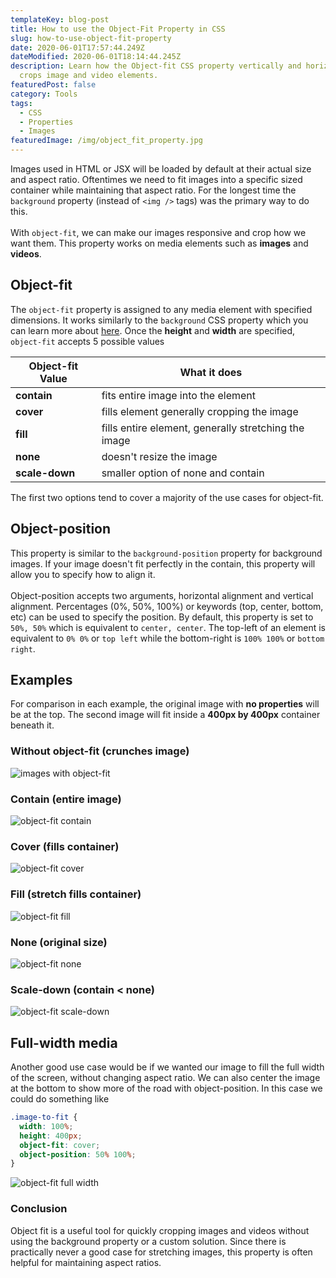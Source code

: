 ```yaml
---
templateKey: blog-post
title: How to use the Object-Fit Property in CSS
slug: how-to-use-object-fit-property
date: 2020-06-01T17:57:44.249Z
dateModified: 2020-06-01T18:14:44.245Z
description: Learn how the Object-fit CSS property vertically and horizontally
  crops image and video elements.
featuredPost: false
category: Tools
tags:
  - CSS
  - Properties
  - Images
featuredImage: /img/object_fit_property.jpg
---
```

Images used in HTML or JSX will be loaded by default at their actual size and aspect
ratio. Oftentimes we need to fit images into a specific sized container while maintaining
that aspect ratio. For the longest time the `background` property (instead of `<img />`
tags) was the primary way to do this.  
&nbsp;  
With `object-fit`, we can make our images responsive and crop how we want them. This
property works on media elements such as **images** and **videos**.

## Object-fit

The `object-fit` property is assigned to any media element with specified dimensions. It
works similarly to the `background` CSS property which you can learn more about
[here](https://www.code-boost.com/background-images/). Once the **height** and **width**
are specified, `object-fit` accepts 5 possible values

| Object-fit Value | What it does                                         |
| ---------------- | ---------------------------------------------------- |
| **contain**      | fits entire image into the element                   |
| **cover**        | fills element generally cropping the image           |
| **fill**         | fills entire element, generally stretching the image |
| **none**         | doesn't resize the image                             |
| **scale-down**   | smaller option of none and contain                   |

The first two options tend to cover a majority of the use cases for object-fit.

## Object-position

This property is similar to the `background-position` property for background images. If
your image doesn't fit perfectly in the contain, this property will allow you to specify
how to align it.  
&nbsp;  
Object-position accepts two arguments, horizontal alignment and vertical alignment.
Percentages (0%, 50%, 100%) or keywords (top, center, bottom, etc) can be used to specify
the position. By default, this property is set to `50%, 50%` which is equivalent to
`center, center`. The top-left of an element is equivalent to `0% 0%` or `top left` while
the bottom-right is `100% 100%` or `bottom right`.

## Examples

For comparison in each example, the original image with **no properties** will be at the
top. The second image will fit inside a **400px by 400px** container beneath it.

### Without object-fit (crunches image)

![images with object-fit](/img/object-fit1.jpg)

### Contain (entire image)

![object-fit contain](/img/object-fit2.jpg)

### Cover (fills container)

![object-fit cover](/img/object-fit3.jpg)

### Fill (stretch fills container)

![object-fit fill](/img/object-fit4.jpg)

### None (original size)

![object-fit none](/img/object-fit5.jpg)

### Scale-down (contain < none)

![object-fit scale-down](/img/object-fit6.jpg)

## Full-width media

Another good use case would be if we wanted our image to fill the full width of the
screen, without changing aspect ratio. We can also center the image at the bottom to show
more of the road with object-position. In this case we could do something like

```css
.image-to-fit {
  width: 100%;
  height: 400px;
  object-fit: cover;
  object-position: 50% 100%;
}
```

![object-fit full width](/img/object-fit7.jpg)

### Conclusion

Object fit is a useful tool for quickly cropping images and videos without using the
background property or a custom solution. Since there is practically never a good case for
stretching images, this property is often helpful for maintaining aspect ratios.
